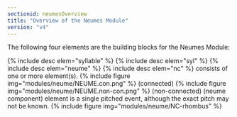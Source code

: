 ```yaml
---
sectionid: neumesOverview
title: "Overview of the Neumes Module"
version: "v4"
---
```


The following four elements are the building blocks for the Neumes Module:

{% include desc elem="syllable" %}
{% include desc elem="syl" %}
{% include desc elem="neume" %}
{% include desc elem="nc" %}
<neume> consists of one or more <nc> element(s).  {% include figure img="modules/neume/NEUME.con.png" %}  (connected)  {% include figure img="modules/neume/NEUME.non-con.png" %}  (non-connected)
<nc> (neume component) element is a single pitched event, although the exact pitch may not be known.   {% include figure img="modules/neume/NC-rhombus" %}  
